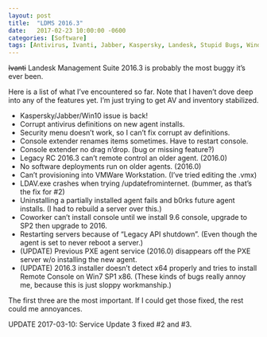 ```yaml
---
layout: post
title:  "LDMS 2016.3"
date:   2017-02-23 10:00:00 -0600
categories: [Software]
tags: [Antivirus, Ivanti, Jabber, Kaspersky, Landesk, Stupid Bugs, Windows]
---
```


~~Ivanti~~ Landesk Management Suite 2016.3 is probably the most buggy it’s ever been.

Here is a list of what I’ve encountered so far. Note that I haven’t dove deep into any of the features yet. I’m just trying to get AV and inventory stabilized.
* Kaspersky/Jabber/Win10 issue is back!
* Corrupt antivirus definitions on new agent installs.
* Security menu doesn’t work, so I can’t fix corrupt av definitions.
* Console extender renames items sometimes. Have to restart console.
* Console extender no drag n’drop. (bug or missing feature?)
* Legacy RC 2016.3 can’t remote control an older agent. (2016.0)
* No software deployments run on older agents. (2016.0)
* Can’t provisioning into VMWare Workstation. (I’ve tried editing the .vmx)
* LDAV.exe crashes when trying /updatefrominternet. (bummer, as that’s the fix for #2)
* Uninstalling a partially installed agent fails and b0rks future agent installs. (I had to rebuild a server over this.)
* Coworker can’t install console until we install 9.6 console, upgrade to SP2 then upgrade to 2016.
* Restarting servers because of “Legacy API shutdown”. (Even though the agent is set to never reboot a server.)
* (UPDATE) Previous PXE agent service (2016.0) disappears off the PXE server w/o installing the new agent.
* (UPDATE) 2016.3 installer doesn’t detect x64 properly and tries to install Remote Console on Win7 SP1 x86. (These kinds of bugs really annoy me, because this is just sloppy workmanship.)
  
The first three are the most important. If I could get those fixed, the rest could me annoyances.

UPDATE 2017-03-10: Service Update 3 fixed #2 and #3.
